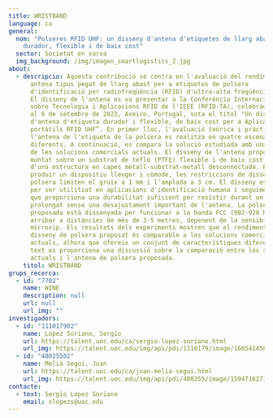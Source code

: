 ```yaml
---
title: WRISTBAND
language: ca
general:
  nom: "Polseres RFID UHF: un disseny d'antena d'etiquetes de llarg abast,
    durador, flexible i de baix cost"
  sector: Societat en xarxa
  img_background: /img/imagen_smartlogistics_2.jpg
about:
  - descripcio: Aquesta contribució se centra en l'avaluació del rendiment d'una
      antena tipus pegat de llarg abast per a etiquetes de polsera
      d'identificació per radiofreqüència (RFID) d'ultra-alta freqüència (UHF).
      El disseny de l'antena es va presentar a la Conferència Internacional
      sobre Tecnologia i Aplicacions RFID de l'IEEE (RFID-TA), celebrada del 4
      al 6 de setembre de 2023, Aveiro, Portugal, sota el títol "Un disseny
      d'antena d'etiqueta durador i flexible, de baix cost per a Aplicacions
      portàtils RFID UHF”. En primer lloc, l'avaluació teòrica i pràctica de
      l'antena de l'etiqueta de la polsera es realitza en quatre escenaris
      diferents. A continuació, es compara la solució estudiada amb una selecció
      de les solucions comercials actuals. El disseny de l'antena proposat està
      muntat sobre un substrat de tefló (PTFE) flexible i de baix cost i consta
      d'una estructura en capes metall-substrat-metall desconnectada. Per
      produir un dispositiu lleuger i còmode, les restriccions de disseny de la
      polsera limiten el gruix a 1 mm i l'amplada a 3 cm. El disseny està pensat
      per ser utilitzat en aplicacions d'identificació humana i seguiment alhora
      que proporciona una durabilitat suficient per resistir durant un període
      prolongat sense una desajustament important de l'antena. La polsera
      proposada està dissenyada per funcionar a la banda FCC (902-928 MHz) i pot
      arribar a distàncies de més de 3-5 metres, depenent de la sensibilitat del
      microxip. Els resultats dels experiments mostren que el rendiment del
      disseny de polsera proposat és comparable a les solucions comercials
      actuals, alhora que ofereix un conjunt de característiques diferents. Al
      text es proporciona una discussió sobre la comparació entre les solucions
      actuals i l'antena de polsera proposada.
    titol: WRISTBAND
grups_recerca:
  - id: "7702"
    name: WINE
    description: null
    url: null
    url_img: ""
investigadors:
  - id: "111017902"
    name: Lopez Soriano, Sergio
    url: https://talent.uoc.edu/ca/sergio-lopez-soriano.html
    url_img: https://talent.uoc.edu/img/api/pdi/1110179/image/1665414585956
  - id: "48025502"
    name: Melià Seguí, Joan
    url: https://talent.uoc.edu/ca/joan-melia-segui.html
    url_img: https://talent.uoc.edu/img/api/pdi/480255/image/1594716271366
contacte:
  - text: Sergio Lopez Soriano
    email: slopezs@uoc.edu
---
```

